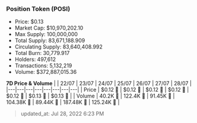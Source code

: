 
  ### Position Token (POSI)
  - Price: $0.13
  - Market Cap: $10,970,202.10
  - Max Supply: 100,000,000
  - Total Supply: 83,671,188.909
  - Circulating Supply: 83,640,408.992
  - Total Burn: 30,779.917
  - Holders: 497,612
  - Transactions: 5,132,219
  - Volume: $372,887,015.36

  **7D Price & Volume**
  | | 22&#x2F;07 | 23&#x2F;07 | 24&#x2F;07 | 25&#x2F;07 | 26&#x2F;07 | 27&#x2F;07 | 28&#x2F;07 |
  |---|---|---|---|---|---|---|---|
  | Price | $0.12 🔻 | $0.12 🚀 | $0.12 🚀 | $0.12 🔻 | $0.12 🔻 | $0.13 🚀 | $0.13 🚀 |
  | Volume | 40.2K 🔻 | 122.4K 🚀 | 91.45K 🔻 | 104.38K 🚀 | 89.44K 🔻 | 187.48K 🚀 | 125.24K 🔻 |

  > updated_at: Jul 28, 2022 6:23 PM
